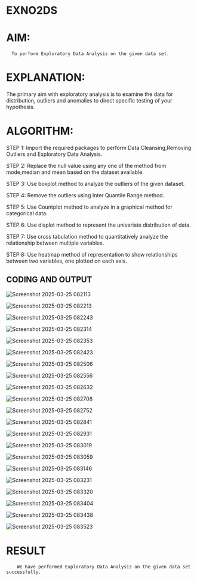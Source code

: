 # EXNO2DS
# AIM:
      To perform Exploratory Data Analysis on the given data set.
      
# EXPLANATION:
  The primary aim with exploratory analysis is to examine the data for distribution, outliers and anomalies to direct specific testing of your hypothesis.
  
# ALGORITHM:
STEP 1: Import the required packages to perform Data Cleansing,Removing Outliers and Exploratory Data Analysis.

STEP 2: Replace the null value using any one of the method from mode,median and mean based on the dataset available.

STEP 3: Use boxplot method to analyze the outliers of the given dataset.

STEP 4: Remove the outliers using Inter Quantile Range method.

STEP 5: Use Countplot method to analyze in a graphical method for categorical data.

STEP 6: Use displot method to represent the univariate distribution of data.

STEP 7: Use cross tabulation method to quantitatively analyze the relationship between multiple variables.

STEP 8: Use heatmap method of representation to show relationships between two variables, one plotted on each axis.

## CODING AND OUTPUT

![Screenshot 2025-03-25 082113](https://github.com/user-attachments/assets/e69f3642-8307-4685-a246-155b69e46b5a)

![Screenshot 2025-03-25 082213](https://github.com/user-attachments/assets/83a83155-4244-487c-bad5-b6f8eb33b88b)

![Screenshot 2025-03-25 082243](https://github.com/user-attachments/assets/0f01099d-5af0-4893-977a-a5fb677be38a)

![Screenshot 2025-03-25 082314](https://github.com/user-attachments/assets/14699157-337e-459c-b15a-0d2f3a786da6)

![Screenshot 2025-03-25 082353](https://github.com/user-attachments/assets/325754ab-2bc3-4129-83cf-349113db7d74)

![Screenshot 2025-03-25 082423](https://github.com/user-attachments/assets/cafb11d6-6dc4-4253-ae3c-c7dc499af4a4)

![Screenshot 2025-03-25 082506](https://github.com/user-attachments/assets/17a41a3f-2572-4e75-852b-7e1e657fbb7f)

![Screenshot 2025-03-25 082556](https://github.com/user-attachments/assets/64050f3a-8f52-4e6a-bb29-5f04ba7b906b)

![Screenshot 2025-03-25 082632](https://github.com/user-attachments/assets/64762173-284c-4254-8be0-cd5473d0c069)

![Screenshot 2025-03-25 082708](https://github.com/user-attachments/assets/d24ceb4f-0650-4eb3-8d37-15c07bf573ab)

![Screenshot 2025-03-25 082752](https://github.com/user-attachments/assets/fd61f654-73f1-488e-ad2a-5e3875a2bdd8)

![Screenshot 2025-03-25 082841](https://github.com/user-attachments/assets/ab20041a-c347-41ed-b5e3-be3e904c72b4)

![Screenshot 2025-03-25 082931](https://github.com/user-attachments/assets/01554f7d-3d62-4fce-87c4-9cdae3886c94)

![Screenshot 2025-03-25 083019](https://github.com/user-attachments/assets/f3f99c19-8eb7-462e-a91a-558f8302961f)

![Screenshot 2025-03-25 083059](https://github.com/user-attachments/assets/b8ca42a9-b1bd-4e10-9593-98a6d979dcba)

![Screenshot 2025-03-25 083146](https://github.com/user-attachments/assets/9c4f46a6-4720-46c3-8730-97ec85d9ab42)

![Screenshot 2025-03-25 083231](https://github.com/user-attachments/assets/bee2e44c-7e01-4127-b19e-2b48e88107ae)

![Screenshot 2025-03-25 083320](https://github.com/user-attachments/assets/fb4cead2-e472-47e1-af9f-77b04643c840)

![Screenshot 2025-03-25 083404](https://github.com/user-attachments/assets/ebcff8ec-30bd-4d0d-9c46-fe9dd5e2108e)

![Screenshot 2025-03-25 083438](https://github.com/user-attachments/assets/61e7aa6e-779e-44ad-9299-3df2892dc2ba)

![Screenshot 2025-03-25 083523](https://github.com/user-attachments/assets/f48328bd-015a-40f3-ab46-7ee49b9739cc)

# RESULT
        We have performed Exploratory Data Analysis on the given data set successfully.
